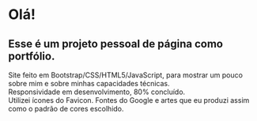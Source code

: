 <h1> Olá!</h1>
<h2>
Esse é um projeto pessoal de página como portfólio.
</h2>
Site feito em Bootstrap/CSS/HTML5/JavaScript, para mostrar um pouco sobre mim e sobre minhas capacidades técnicas.
<br>
Responsividade em desenvolvimento, 80% concluído.
<br>
Utilizei ícones do Favicon.
Fontes do Google
e artes que eu produzi assim como o padrão de cores escolhido.
